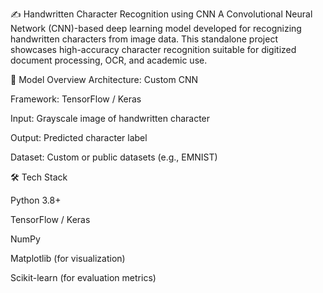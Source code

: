 ✍️ Handwritten Character Recognition using CNN
A Convolutional Neural Network (CNN)-based deep learning model developed for recognizing handwritten characters from image data. This standalone project showcases high-accuracy character recognition suitable for digitized document processing, OCR, and academic use.

🧠 Model Overview
Architecture: Custom CNN

Framework: TensorFlow / Keras

Input: Grayscale image of handwritten character

Output: Predicted character label

Dataset: Custom or public datasets (e.g., EMNIST)

🛠️ Tech Stack

Python 3.8+

TensorFlow / Keras

NumPy

Matplotlib (for visualization)

Scikit-learn (for evaluation metrics)
